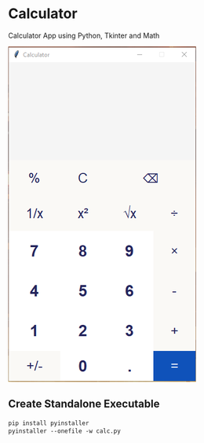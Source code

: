 # Calculator
Calculator App using Python, Tkinter and Math

![Calculator App](calculator.png)

## Create Standalone Executable

```shell
pip install pyinstaller
pyinstaller --onefile -w calc.py
```